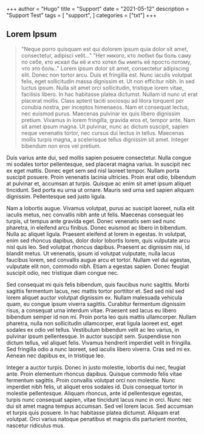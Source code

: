 +++
author = "Hugo"
title = "Support"
date = "2021-05-12"
description = "Support Test"
tags = [
    "support",
]
categories = ["txt"]
+++

## Lorem Ipsum
> "Neque porro quisquam est qui dolorem ipsum quia dolor sit amet, consectetur, adipisci velit..."
"Нет никого, кто любил бы боль саму по себе, кто искал бы её и кто хотел бы иметь её просто потому, что это боль.."
Lorem ipsum dolor sit amet, consectetur adipiscing elit. Donec non tortor arcu. Duis et fringilla est. Nunc iaculis volutpat felis, eget sollicitudin massa dignissim et. Ut non efficitur nibh. In sed luctus ipsum. Nulla sit amet orci sollicitudin, tristique lorem vitae, facilisis libero. In hac habitasse platea dictumst. Nullam id nunc ut erat placerat mollis. Class aptent taciti sociosqu ad litora torquent per conubia nostra, per inceptos himenaeos. Nam et consequat lectus, nec euismod purus. Maecenas pulvinar ex quis libero dignissim pretium. Vivamus in lorem fringilla, gravida eros et, tempor ante. Nam sit amet ipsum magna. Ut pulvinar, nunc ac dictum suscipit, sapien neque venenatis tortor, nec cursus dui lectus in tellus. Maecenas mollis turpis magna, a scelerisque tellus dignissim sit amet. Integer bibendum non eros vel pretium.

Duis varius ante dui, sed mollis sapien posuere consectetur. Nulla congue mi sodales tortor pellentesque, sed placerat magna varius. In suscipit nec ex eget mattis. Donec eget sem sed nisl laoreet tempor. Nullam porta suscipit posuere. Proin venenatis lacinia ultricies. Proin erat odio, bibendum at pulvinar et, accumsan at turpis. Quisque ac enim sit amet ipsum aliquet tincidunt. Sed porta eu urna ut ornare. Mauris sed urna sed sapien aliquam dignissim. Pellentesque sed justo ligula.

Nam a lobortis augue. Vivamus volutpat, purus ac suscipit laoreet, nulla elit iaculis metus, nec convallis nibh ante ut felis. Maecenas consequat leo turpis, ut tempus ante gravida eget. Donec venenatis sem sed nunc pharetra, in eleifend arcu finibus. Donec euismod ac libero in bibendum. Nulla ac aliquet ligula. Praesent eleifend at lorem in egestas. In volutpat, enim sed rhoncus dapibus, dolor dolor lobortis lorem, quis vulputate arcu nisl quis leo. Sed volutpat rhoncus dapibus. Praesent ac dignissim nisi, id blandit metus. Ut venenatis, ipsum id volutpat vulputate, nulla lacus faucibus lorem, sed convallis augue arcu et tortor. Nullam vel dui egestas, vulputate elit non, commodo nibh. Etiam a egestas sapien. Donec feugiat suscipit odio, nec tristique diam congue nec.

Sed consequat mi quis felis bibendum, quis faucibus nunc sagittis. Morbi sagittis fermentum lacus, nec mattis tortor porttitor et. Sed sed nisl sed lorem aliquet auctor volutpat dignissim ex. Nullam malesuada vehicula quam, eu congue ipsum viverra sagittis. Curabitur fermentum dignissim risus, a consequat urna interdum vitae. Praesent sed lacus eu libero bibendum semper id non mi. Proin porta leo quis mattis ullamcorper. Nullam pharetra, nulla non sollicitudin ullamcorper, erat ligula laoreet est, eget sodales ex odio vel tellus. Vestibulum bibendum velit ac leo varius, in pulvinar ipsum pellentesque. In auctor suscipit sem. Suspendisse non dictum tellus, vel aliquet felis. Vivamus hendrerit imperdiet velit in fringilla. Sed fringilla odio a nunc laoreet, sed iaculis libero viverra. Cras sed mi ex. Aenean nec dapibus ex, in tristique leo.

Integer a auctor turpis. Donec in justo molestie, lobortis dui nec, feugiat ante. Proin elementum rhoncus dapibus. Quisque commodo felis vitae fermentum sagittis. Proin convallis volutpat orci non molestie. Nunc imperdiet nibh felis, ut aliquet eros sodales id. Duis consequat tortor in molestie pellentesque. Aliquam rhoncus, ante id pellentesque egestas, turpis nunc consequat sapien, vitae tincidunt lacus nunc in orci. Nunc nec dui sit amet magna tempus accumsan. Sed vel lorem lacus. Sed accumsan et turpis quis posuere. In hac habitasse platea dictumst. Aliquam erat volutpat. Orci varius natoque penatibus et magnis dis parturient montes, nascetur ridiculus mus.